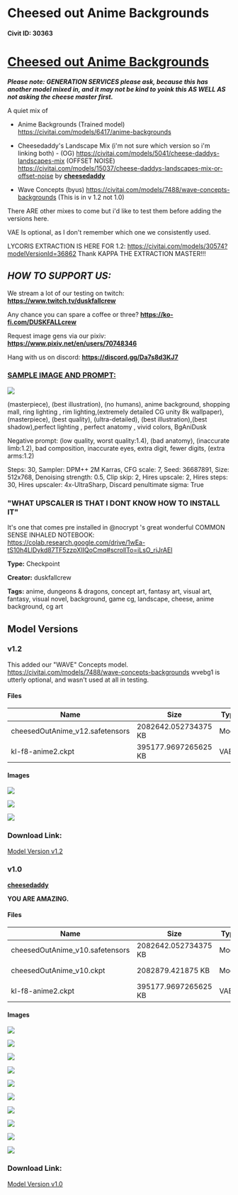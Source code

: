 # Cheesed out Anime Backgrounds

#### Civit ID: 30363

<h1><strong><u>Cheesed out Anime Backgrounds</u></strong></h1><p><strong><em>Please note: GENERATION SERVICES please ask, because this has another model mixed in, and it may not be kind to yoink this AS WELL AS not asking the cheese master first.</em></strong></p><p>A quiet mix of</p><ul><li><p>Anime Backgrounds (Trained model) <a target="_blank" rel="ugc" href="https://civitai.com/models/6417/anime-backgrounds">https://civitai.com/models/6417/anime-backgrounds</a></p></li><li><p>Cheesedaddy's Landscape Mix (i'm not sure which version so i'm linking both) - (OG) <a target="_blank" rel="ugc" href="https://civitai.com/models/5041/cheese-daddys-landscapes-mix">https://civitai.com/models/5041/cheese-daddys-landscapes-mix</a> (OFFSET NOISE) <a target="_blank" rel="ugc" href="https://civitai.com/models/15037/cheese-daddys-landscapes-mix-or-offset-noise">https://civitai.com/models/15037/cheese-daddys-landscapes-mix-or-offset-noise</a> by <a target="_blank" rel="ugc" href="https://civitai.com/user/cheesedaddy"><strong>cheesedaddy</strong></a></p></li><li><p>Wave Concepts (byus) <a target="_blank" rel="ugc" href="https://civitai.com/models/7488/wave-concepts-backgrounds">https://civitai.com/models/7488/wave-concepts-backgrounds</a> (This is in v 1.2 not 1.0)</p></li></ul><p>There ARE other mixes to come but i'd like to test them before adding the versions here.</p><p>VAE Is optional, as I don't remember which one we consistently used.</p><p>LYCORIS EXTRACTION IS HERE FOR 1.2: <a target="_blank" rel="ugc" href="https://civitai.com/models/30574?modelVersionId=36862">https://civitai.com/models/30574?modelVersionId=36862</a> Thank KAPPA THE EXTRACTION MASTER!!!</p><h2><strong><em>HOW TO SUPPORT US:</em></strong></h2><p></p><p>We stream a lot of our testing on twitch: <a target="_blank" rel="ugc" href="https://www.twitch.tv/duskfallcrew"><strong><u>https://www.twitch.tv/duskfallcrew</u></strong></a></p><p>Any chance you can spare a coffee or three? <a target="_blank" rel="ugc" href="https://ko-fi.com/DUSKFALLcrew"><strong><u>https://ko-fi.com/DUSKFALLcrew</u></strong></a></p><p>Request image gens via our pixiv: <a target="_blank" rel="ugc" href="https://www.pixiv.net/en/users/70748346"><strong><u>https://www.pixiv.net/en/users/70748346</u></strong></a></p><p>Hang with us on discord: <a target="_blank" rel="ugc" href="https://discord.gg/Da7s8d3KJ7"><strong><u>https://discord.gg/Da7s8d3KJ7</u></strong></a></p><h3><strong><u>SAMPLE IMAGE AND PROMPT:</u></strong></h3><img src="https://imagecache.civitai.com/xG1nkqKTMzGDvpLrqFT7WA/32494638-3cee-4f6b-1c2c-b68af623c400/width=525/32494638-3cee-4f6b-1c2c-b68af623c400" /><p>(masterpiece), (best illustration), (no humans), anime background, shopping mall, ring lighting , rim lighting,(extremely detailed CG unity 8k wallpaper),(masterpiece), (best quality), (ultra-detailed), (best illustration),(best shadow),perfect lighting , perfect anatomy , vivid colors, BgAniDusk</p><p>Negative prompt: (low quality, worst quality:1.4), (bad anatomy), (inaccurate limb:1.2), bad composition, inaccurate eyes, extra digit, fewer digits, (extra arms:1.2)</p><p>Steps: 30, Sampler: DPM++ 2M Karras, CFG scale: 7, Seed: 36687891, Size: 512x768, Denoising strength: 0.5, Clip skip: 2, Hires upscale: 2, Hires steps: 30, Hires upscaler: 4x-UltraSharp, Discard penultimate sigma: True</p><h3><strong>"WHAT UPSCALER IS THAT I DONT KNOW HOW TO INSTALL IT"</strong></h3><p>It's one that comes pre installed in <span data-type="mention" class="mantine-1yiar0p" data-id="mention:61034" data-label="nocrypt">@nocrypt</span> 's great wonderful COMMON SENSE INHALED NOTEBOOK: <a target="_blank" rel="ugc" href="https://colab.research.google.com/drive/1wEa-tS10h4LlDykd87TF5zzpXIIQoCmq#scrollTo=iLsO_riJrAEl">https://colab.research.google.com/drive/1wEa-tS10h4LlDykd87TF5zzpXIIQoCmq#scrollTo=iLsO_riJrAEl</a></p><p></p>

**Type:** Checkpoint

**Creator:** duskfallcrew

**Tags:** anime, dungeons & dragons, concept art, fantasy art, visual art, fantasy, visual novel, background, game cg, landscape, cheese, anime background, cg art

## Model Versions

### v1.2

<p>This added our "WAVE" Concepts model. <a target="_blank" rel="ugc" href="https://civitai.com/models/7488/wave-concepts-backgrounds">https://civitai.com/models/7488/wave-concepts-backgrounds</a> wvebg1 is utterly optional, and wasn't used at all in testing. </p>

#### Files

| Name | Size | Type | Format | Download Url | AutoV1 | AutoV2 | SHA256 | CRC32 | BLAKE3 |
| --- | --- | --- | --- | --- | --- | --- | --- | --- | --- |
| cheesedOutAnime_v12.safetensors | 2082642.052734375 KB | Model | SafeTensor | https://civitai.com/api/download/models/36820 | C7B28773 | 68F02C23CE | 68F02C23CE8FF83648B7C40A99BC7AD94A60B00A74359709EB0F5A3B52C78CA8 | 38F96629 | 09F438C294CDFBD0072C75C5F65146B88D914D5029716523FBA607E8A0C218B6 |
| kl-f8-anime2.ckpt | 395177.9697265625 KB | VAE | Other | https://civitai.com/api/download/models/36820?type=VAE&format=Other | 9F45927E | DF3C506E51 | DF3C506E51B7EE1D7B5A6A2BB7142D47D488743C96AA778AFB0F53A2CDC2D38D | CDC8E084 | 1C1C17EC74EB5758F1F85BADDA885C2A2B07B9F0A81B6420AC3ABF2BB06FD2C1 |

#### Images

<p><img src="https://image.civitai.com/xG1nkqKTMzGDvpLrqFT7WA/95eb5cff-7161-4948-dae8-ffeeb8029500/width=450/426566.jpeg" /></p>

<p><img src="https://image.civitai.com/xG1nkqKTMzGDvpLrqFT7WA/5c8dcccb-927d-40fd-1321-546c1e15be00/width=450/426565.jpeg" /></p>

<p><img src="https://image.civitai.com/xG1nkqKTMzGDvpLrqFT7WA/bc66f299-f3ae-4f89-1977-eab13754f700/width=450/426567.jpeg" /></p>

### Download Link:

[Model Version v1.2](https://civitai.com/api/download/models/36820)

### v1.0

<p><a target="_blank" rel="ugc" href="https://civitai.com/user/cheesedaddy"><strong>cheesedaddy</strong></a></p><p><strong>YOU ARE AMAZING.</strong></p>

#### Files

| Name | Size | Type | Format | Download Url | AutoV1 | AutoV2 | SHA256 | CRC32 | BLAKE3 |
| --- | --- | --- | --- | --- | --- | --- | --- | --- | --- |
| cheesedOutAnime_v10.safetensors | 2082642.052734375 KB | Model | SafeTensor | https://civitai.com/api/download/models/36595 | 823A49F1 | A3FB5B3C0E | A3FB5B3C0EF033295FD45BB751ACADAAAFFFD4BE91037D88C56EC659AE897967 | 70C0FCEF | 928D435347628E2F5FDF17B41F9AD0CDA69654A86A77BCB302DA58D9EEC653D8 |
| cheesedOutAnime_v10.ckpt | 2082879.421875 KB | Model | PickleTensor | https://civitai.com/api/download/models/36595?type=Model&format=PickleTensor&size=pruned&fp=fp32 | F8DEBCE3 | 84D6FACADE | 84D6FACADE0088218514B2DCCC25CA4CC007FF17C9558A44E7F2C4D5A9AE6F13 | 58F8D461 | 1E62ABBAE893C672DFBD946FB3A73F5619463B2E991C41DE1537F2A22F0FFEE0 |
| kl-f8-anime2.ckpt | 395177.9697265625 KB | VAE | Other | https://civitai.com/api/download/models/36595?type=VAE&format=Other | 9F45927E | DF3C506E51 | DF3C506E51B7EE1D7B5A6A2BB7142D47D488743C96AA778AFB0F53A2CDC2D38D | CDC8E084 | 1C1C17EC74EB5758F1F85BADDA885C2A2B07B9F0A81B6420AC3ABF2BB06FD2C1 |

#### Images

<p><img src="https://image.civitai.com/xG1nkqKTMzGDvpLrqFT7WA/e0a45ef1-ad8d-4ebc-cf0b-c103c5d8c400/width=450/426549.jpeg" /></p>

<p><img src="https://image.civitai.com/xG1nkqKTMzGDvpLrqFT7WA/3812a4bb-9a31-4ae5-3bc1-949186b17200/width=450/426553.jpeg" /></p>

<p><img src="https://image.civitai.com/xG1nkqKTMzGDvpLrqFT7WA/74b9e330-28a7-4051-d6a9-ec19ccfd3a00/width=450/426544.jpeg" /></p>

<p><img src="https://image.civitai.com/xG1nkqKTMzGDvpLrqFT7WA/8c281fc2-d8a7-41ec-6538-d99520cdce00/width=450/426552.jpeg" /></p>

<p><img src="https://image.civitai.com/xG1nkqKTMzGDvpLrqFT7WA/f77e89f1-eed9-4fb9-62e0-cb15177b9100/width=450/426545.jpeg" /></p>

<p><img src="https://image.civitai.com/xG1nkqKTMzGDvpLrqFT7WA/47026c8a-d703-4f02-4cd7-35da21e05b00/width=450/426543.jpeg" /></p>

<p><img src="https://image.civitai.com/xG1nkqKTMzGDvpLrqFT7WA/bc29158d-4393-4c8b-173a-f53116236c00/width=450/426550.jpeg" /></p>

<p><img src="https://image.civitai.com/xG1nkqKTMzGDvpLrqFT7WA/e83a9cf6-eee4-46a9-3f8a-432dc720f600/width=450/426542.jpeg" /></p>

<p><img src="https://image.civitai.com/xG1nkqKTMzGDvpLrqFT7WA/887bb120-5257-4d25-f46f-e8db81d0a400/width=450/426551.jpeg" /></p>

<p><img src="https://image.civitai.com/xG1nkqKTMzGDvpLrqFT7WA/68394876-4bea-4598-8c13-26334f198900/width=450/426548.jpeg" /></p>

### Download Link:

[Model Version v1.0](https://civitai.com/api/download/models/36595)


